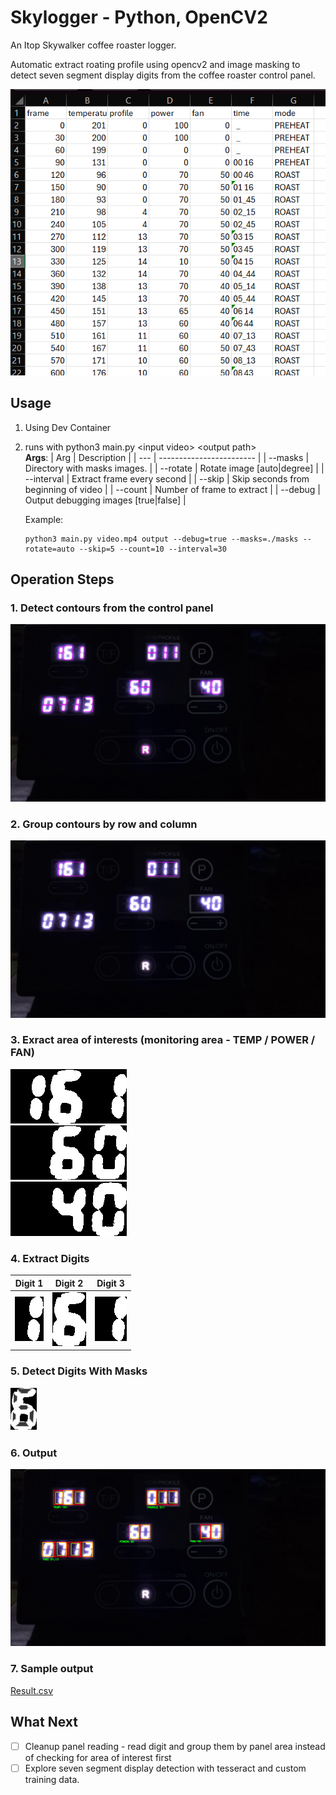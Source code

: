 # Skylogger - Python, OpenCV2
An Itop Skywalker coffee roaster logger. 

Automatic extract roating profile using opencv2 and image masking to detect seven segment display digits from the coffee roaster control panel.

![Sample](./assets/sample.png)

## Usage

1. Using Dev Container
2. runs with python3 main.py &lt;input video&gt; &lt;output path&gt;<br/>
   **Args**:
   | Arg | Description |
   | --- | ------------------------ |
   | --masks | Directory with masks images. |
   | --rotate | Rotate image [auto|degree] |
   | --interval | Extract frame every second |
   | --skip | Skip seconds from beginning of video |
   | --count | Number of frame to extract |
   | --debug | Output debugging images [true|false] |

   Example:
    ```shell
    python3 main.py video.mp4 output --debug=true --masks=./masks --rotate=auto --skip=5 --count=10 --interval=30
    ```
## Operation Steps

### 1. Detect contours from the control panel

![Contours](./assets/step1-contours.png)

### 2. Group contours by row and column

![Groups](./assets/step2-groups.png)

### 3. Exract area of interests (monitoring area - TEMP / POWER / FAN)

![TEMP](./assets/step3-temp.png)<br/>
![POWER](./assets/step3-power.png)<br/>
![FAN](./assets/step3-fan.png)<br/>

### 4. Extract Digits

|Digit 1|Digit 2|Digit 3|
|--|--|--|
|![TEMP Digit 1](./assets/step4-temp1.png)|![TEMP Digit 2](./assets/step4-temp2.png)|![TEMP Digit 3](./assets/step4-temp3.png)|

### 5. Detect Digits With Masks

![Masks](./assets/step5-masks.png)


### 6. Output

![Output](./assets/output.png)

### 7. Sample output

[Result.csv](./assets/results.csv)


## What Next
- [ ] Cleanup panel reading - read digit and group them by panel area instead of checking for area of interest first
- [ ] Explore seven segment display detection with tesseract and custom training data.
